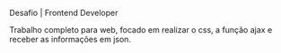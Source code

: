 Desafio | Frontend Developer

Trabalho completo para web, focado em realizar o css, a função ajax e receber as informações em json.
